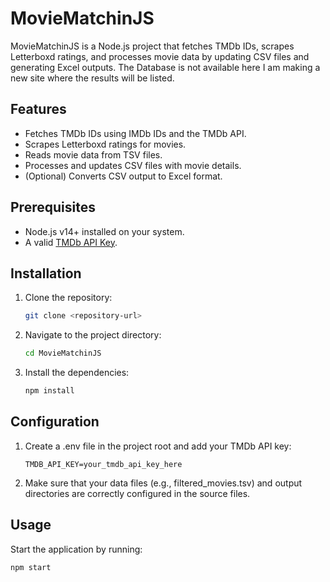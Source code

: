 # MovieMatchinJS

MovieMatchinJS is a Node.js project that fetches TMDb IDs, scrapes Letterboxd ratings, and processes movie data by updating CSV files and generating Excel outputs. The Database is not available here I am making a new site where the results will be listed. 

## Features

- Fetches TMDb IDs using IMDb IDs and the TMDb API.
- Scrapes Letterboxd ratings for movies.
- Reads movie data from TSV files.
- Processes and updates CSV files with movie details.
- (Optional) Converts CSV output to Excel format.

## Prerequisites

- Node.js v14+ installed on your system.
- A valid [TMDb API Key](https://www.themoviedb.org/documentation/api).

## Installation

1. Clone the repository:
    ```bash
    git clone <repository-url>
    ```
2. Navigate to the project directory:
    ```bash
    cd MovieMatchinJS
    ```
3. Install the dependencies:
    ```bash
    npm install
    ```

## Configuration

1. Create a .env file in the project root and add your TMDb API key:
    ```env
    TMDB_API_KEY=your_tmdb_api_key_here
    ```
2. Make sure that your data files (e.g., filtered_movies.tsv) and output directories are correctly configured in the source files.

## Usage

Start the application by running:
```bash
npm start
